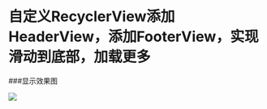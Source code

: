 ﻿# 自定义RecyclerView添加HeaderView，添加FooterView，实现滑动到底部，加载更多

###显示效果图

![](http://ww3.sinaimg.cn/large/006jcGvzgw1f8090mz5h4g30a70gdqv6.gif)




